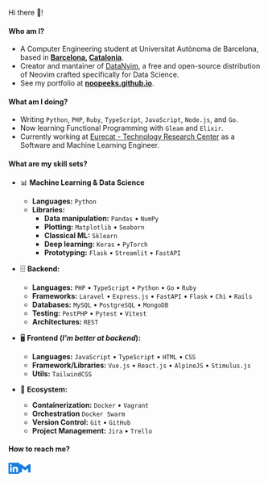 Hi there 👋!

#### Who am I?

- A Computer Engineering student at Universitat Autònoma de Barcelona, based in **[Barcelona](https://en.wikipedia.org/wiki/Barcelona), [Catalonia](https://en.wikipedia.org/wiki/Catalonia)**.
- Creator and mantainer of [DataNvim](https://github.com/NoOPeEKS/DataNvim), a free and open-source distribution of Neovim crafted specifically for Data Science.
- See my portfolio at **[noopeeks.github.io](https://noopeeks.github.io)**.

#### What am I doing?

- Writing `Python`, `PHP`, `Ruby`, `TypeScript`, `JavaScript`, `Node.js`, and `Go`.
- Now learning Functional Programming with `Gleam` and `Elixir`.
- Currently working at [Eurecat - Technology Research Center](https://eurecat.org/) as a Software and Machine Learning Engineer.

#### What are my skill sets?

- 📊 **Machine Learning & Data Science**
  - **Languages:** `Python`
  - **Libraries:**
    - **Data manipulation:** `Pandas` • `NumPy`
    - **Plotting:** `Matplotlib` • `Seaborn`
    - **Classical ML:** `Sklearn`
    - **Deep learning:** `Keras` • `PyTorch`
    - **Prototyping:** `Flask` • `Streamlit` • `FastAPI`

- 🗄️ **Backend:**

  - **Languages:** `PHP` • `TypeScript` • `Python` • `Go` • `Ruby`
  - **Frameworks:** `Laravel` • `Express.js` • `FastAPI` • `Flask` • `Chi` • `Rails`
  - **Databases:** `MySQL` • `PostgreSQL` • `MongoDB`
  - **Testing:** `PestPHP` • `Pytest` • `Vitest`
  - **Architectures:** `REST`

- 🖥 **Frontend (_I'm better at backend_):**

  - **Languages:** `JavaScript` • `TypeScript` • `HTML` • `CSS`
  - **Framework/Libraries:** `Vue.js` • `React.js` • `AlpineJS` • `Stimulus.js`
  - **Utils:** `TailwindCSS`

- 🎡 **Ecosystem:**

  - **Containerization:** `Docker` • `Vagrant`
  - **Orchestration** `Docker Swarm`
  - **Version Control:** `Git` • `GitHub`
  - **Project Management:** `Jira` • `Trello`

#### How to reach me?

<a href="https://www.linkedin.com/in/arnau-berenguer-jimenez/">
  <img align="left" alt="LinkedIn" width="22px" src="./assets/linkedin.svg" />
</a>
<a href="mailto:arnauapps@gmail.com">
  <img align="left" alt="Mail" width="22px" src="./assets/gmail.svg" />
</a>
